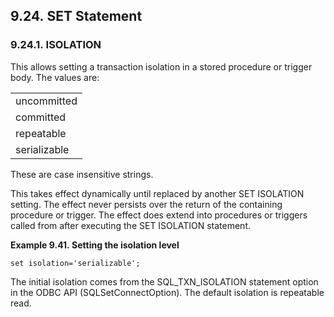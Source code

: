 <div id="setstmt" class="section">

<div class="titlepage">

<div>

<div>

## 9.24. SET Statement

</div>

</div>

</div>

<div id="isolation" class="section">

<div class="titlepage">

<div>

<div>

### 9.24.1. ISOLATION

</div>

</div>

</div>

This allows setting a transaction isolation in a stored procedure or
trigger body. The values are:

|              |
|--------------|
| uncommitted  |
| committed    |
| repeatable   |
| serializable |

These are case insensitive strings.

This takes effect dynamically until replaced by another SET ISOLATION
setting. The effect never persists over the return of the containing
procedure or trigger. The effect does extend into procedures or triggers
called from after executing the SET ISOLATION statement.

<div id="ex_settingisolations" class="example">

**Example 9.41. Setting the isolation level**

<div class="example-contents">

``` programlisting
set isolation='serializable';
```

</div>

</div>

  

The initial isolation comes from the SQL_TXN_ISOLATION statement option
in the ODBC API (SQLSetConnectOption). The default isolation is
repeatable read.

</div>

</div>
